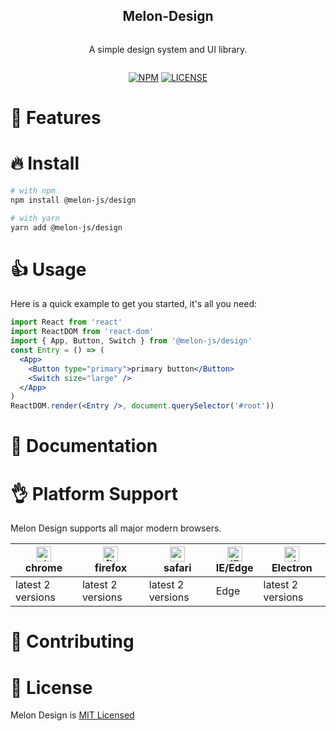 <div align="center">
<article style="display: flex; flex-direction: column; align-items: center; justify-content: center;">
    <h1 style="width: 100%; text-align: center;">Melon-Design</h1>
    <p>
        A simple design system and UI library.
    </p>
</article>

<div align="center">

[![NPM][npm-badge]][npm-url] [![LICENSE][license-badge]][license-url]

[npm-badge]: https://img.shields.io/npm/v/@melon-js/design.svg
[npm-url]: https://www.npmjs.com/package/@melon-js/design
[license-badge]: https://img.shields.io/npm/l/@melon-js/design
[license-url]: https://github.com/melonote-app/melon-js/blob/main/LICENSE

</div>
</div>

# 🎉 Features

# 🔥 Install

```sh
# with npm
npm install @melon-js/design

# with yarn
yarn add @melon-js/design
```

# 👍 Usage

Here is a quick example to get you started, it's all you need:

```jsx
import React from 'react'
import ReactDOM from 'react-dom'
import { App, Button, Switch } from '@melon-js/design'
const Entry = () => (
  <App>
    <Button type="primary">primary button</Button>
    <Switch size="large" />
  </App>
)
ReactDOM.render(<Entry />, document.querySelector('#root'))
```

# 📌 Documentation

# 👌 Platform Support

Melon Design supports all major modern browsers.

| [<img alt="chrome" height="24px" src="https://cdnjs.cloudflare.com/ajax/libs/browser-logos/70.4.0/chrome/chrome.png" />](https://cdnjs.cloudflare.com/ajax/libs/browser-logos/70.4.0/chrome/chrome.png)<br>chrome | [<img alt="firefox" height="24px" src="https://cdnjs.cloudflare.com/ajax/libs/browser-logos/70.4.0/firefox/firefox.png" />](https://cdnjs.cloudflare.com/ajax/libs/browser-logos/70.4.0/firefox/firefox.png)<br>firefox | [<img alt="safari" height="24px" src="https://cdnjs.cloudflare.com/ajax/libs/browser-logos/70.4.0/safari/safari.png" />](https://cdnjs.cloudflare.com/ajax/libs/browser-logos/70.4.0/safari/safari.png)<br>safari | [<img alt="IE/Edge" height="24px" src="https://cdnjs.cloudflare.com/ajax/libs/browser-logos/70.4.0/edge/edge.png" />](https://cdnjs.cloudflare.com/ajax/libs/browser-logos/70.4.0/edge/edge.png)<br> IE/Edge | [<img alt="electron" height="24px" src="https://cdnjs.cloudflare.com/ajax/libs/browser-logos/70.4.0/electron/electron.png" />](https://cdnjs.cloudflare.com/ajax/libs/browser-logos/70.4.0/electron/electron.png)<br>Electron |
| ----------------------------------------------------------------------------------------------------------------------------------------------------------------------------------------------------------------- | ----------------------------------------------------------------------------------------------------------------------------------------------------------------------------------------------------------------------- | ----------------------------------------------------------------------------------------------------------------------------------------------------------------------------------------------------------------- | ------------------------------------------------------------------------------------------------------------------------------------------------------------------------------------------------------------ | ----------------------------------------------------------------------------------------------------------------------------------------------------------------------------------------------------------------------------- |
| latest 2 versions                                                                                                                                                                                                 | latest 2 versions                                                                                                                                                                                                       | latest 2 versions                                                                                                                                                                                                 | Edge                                                                                                                                                                                                         | latest 2 versions                                                                                                                                                                                                             |

# 👐 Contributing

# 🎈 License

Melon Design is [MIT Licensed](LICENSE)
